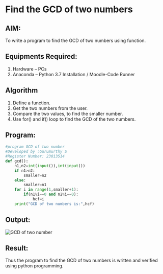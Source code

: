 # Find the GCD of two numbers

## AIM:
To write a program to find the GCD of two numbers using function.

## Equipments Required:
1. Hardware – PCs
2. Anaconda – Python 3.7 Installation / Moodle-Code Runner

## Algorithm
1. Define a function.
2. Get the two numbers from the user.
3. Compare the two values, to find the smaller number.
4. Use for() and if() loop to find the GCD of the two numbers.

## Program:
```python
#program GCD of two number
#Developed by :Gurumurthy S
#Register Number: 23013514
def gcd():
    n1,n2=int(input()),int(input())
    if n1>n2:
        smaller=n2
    else:
        smaller=n1
    for i in range(1,smaller+1):
        if(n1%i==0 and n2%i==0):
            hcf=i
    print("GCD of two numbers is:",hcf)
```

## Output:
![GCD  of two number](https://github.com/GURUMUR/GCD-of-two-numbers/assets/144895197/b8567b72-bd1f-428e-8e09-7782a1493f08)



## Result:
Thus the program to find the GCD of two numbers is written and verified using python programming.
